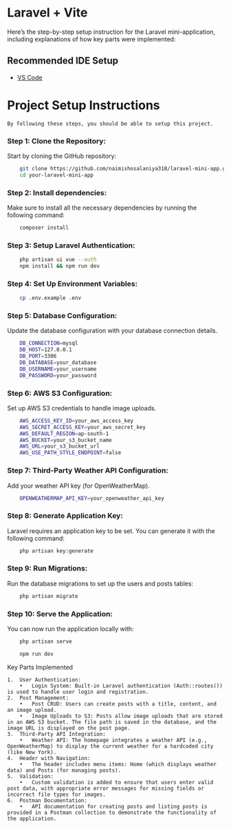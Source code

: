 # Laravel + Vite

Here’s the step-by-step setup instruction for the Laravel mini-application, including explanations of how key parts were implemented:

## Recommended IDE Setup

- [VS Code](https://code.visualstudio.com/)

# Project Setup Instructions

    By following these steps, you should be able to setup this project.

### Step 1: Clone the Repository:

Start by cloning the GitHub repository:

```bash
    git clone https://github.com/naimishosalaniya318/laravel-mini-app.git
    cd your-laravel-mini-app
```

### Step 2: Install dependencies:

Make sure to install all the necessary dependencies by running the following command:

```bash
    composer install
```

### Step 3: Setup Laravel Authentication:

```bash
    php artisan ui vue --auth
    npm install && npm run dev
```

### Step 4: Set Up Environment Variables:

```bash
    cp .env.example .env
```

### Step 5: Database Configuration:

Update the database configuration with your database connection details.

```bash
    DB_CONNECTION=mysql
    DB_HOST=127.0.0.1
    DB_PORT=3306
    DB_DATABASE=your_database
    DB_USERNAME=your_username
    DB_PASSWORD=your_password
```

### Step 6: AWS S3 Configuration:

Set up AWS S3 credentials to handle image uploads.

```bash
    AWS_ACCESS_KEY_ID=your_aws_access_key
    AWS_SECRET_ACCESS_KEY=your_aws_secret_key
    AWS_DEFAULT_REGION=ap-south-1
    AWS_BUCKET=your_s3_bucket_name
    AWS_URL=your_s3_bucket_url
    AWS_USE_PATH_STYLE_ENDPOINT=false
```

### Step 7: Third-Party Weather API Configuration:

Add your weather API key (for OpenWeatherMap).

```bash
    OPENWEATHERMAP_API_KEY=your_openweather_api_key
```

### Step 8: Generate Application Key:

Laravel requires an application key to be set. You can generate it with the following command:

```bash
    php artisan key:generate
```

### Step 9: Run Migrations:

Run the database migrations to set up the users and posts tables:

```bash
    php artisan migrate
```

### Step 10: Serve the Application:

You can now run the application locally with:

```bash
    php artisan serve
```

```bash 
    npm run dev
```

Key Parts Implemented

	1.	User Authentication:
        •	Login System: Built-in Laravel authentication (Auth::routes()) is used to handle user login and registration.
	2.	Post Management:
        •	Post CRUD: Users can create posts with a title, content, and an image upload.
        •	Image Uploads to S3: Posts allow image uploads that are stored in an AWS S3 bucket. The file path is saved in the database, and the image URL is displayed on the post page.
	3.	Third-Party API Integration:
	    •	Weather API: The homepage integrates a weather API (e.g., OpenWeatherMap) to display the current weather for a hardcoded city (like New York).
	4.	Header with Navigation:
	    •	The header includes menu items: Home (which displays weather data) and Posts (for managing posts).
	5.	Validation:
	    •	Custom validation is added to ensure that users enter valid post data, with appropriate error messages for missing fields or incorrect file types for images.
	6.	Postman Documentation:
	    •	API documentation for creating posts and listing posts is provided in a Postman collection to demonstrate the functionality of the application.

